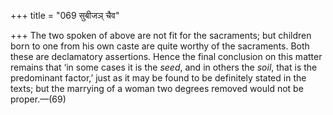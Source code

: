 +++
title = "069 सुबीजञ् चैव"

+++
The two spoken of above are not fit for the sacraments; but children
born to one from his own caste are quite worthy of the sacraments. Both
these are declamatory assertions. Hence the final conclusion on this
matter remains that ‘in some cases it is the *seed*, and in others the
*soil*, that is the predominant factor,’ just as it may be found to be
definitely stated in the texts; but the marrying of a woman two degrees
removed would not be proper.—(69)



